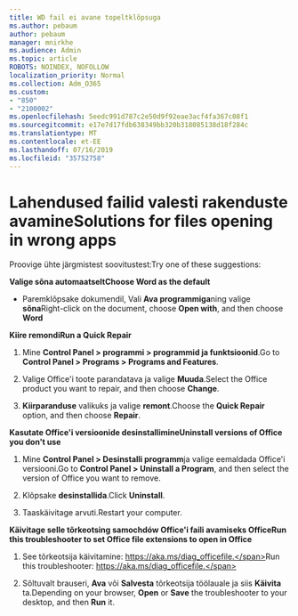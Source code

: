 ```yaml
---
title: WD fail ei avane topeltklõpsuga
ms.author: pebaum
author: pebaum
manager: mnirkhe
ms.audience: Admin
ms.topic: article
ROBOTS: NOINDEX, NOFOLLOW
localization_priority: Normal
ms.collection: Adm_O365
ms.custom:
- "850"
- "2100002"
ms.openlocfilehash: 5eedc991d787c2e50d9f92eae3acf4fa367c08f1
ms.sourcegitcommit: e17e7d17fdb638349bb320b318085138d18f284c
ms.translationtype: MT
ms.contentlocale: et-EE
ms.lasthandoff: 07/16/2019
ms.locfileid: "35752758"
---
```

# <a name="solutions-for-files-opening-in-wrong-apps"></a><span data-ttu-id="2cf41-102">Lahendused failid valesti rakenduste avamine</span><span class="sxs-lookup"><span data-stu-id="2cf41-102">Solutions for files opening in wrong apps</span></span>

<span data-ttu-id="2cf41-103">Proovige ühte järgmistest soovitustest:</span><span class="sxs-lookup"><span data-stu-id="2cf41-103">Try one of these suggestions:</span></span>

<span data-ttu-id="2cf41-104">**Valige sõna automaatselt**</span><span class="sxs-lookup"><span data-stu-id="2cf41-104">**Choose Word as the default**</span></span>

* <span data-ttu-id="2cf41-105">Paremklõpsake dokumendil, Vali **Ava programmiga**ning valige **sõna**</span><span class="sxs-lookup"><span data-stu-id="2cf41-105">Right-click on the document, choose **Open with**, and then choose **Word**</span></span>

<span data-ttu-id="2cf41-106">**Kiire remondi**</span><span class="sxs-lookup"><span data-stu-id="2cf41-106">**Run a Quick Repair**</span></span>

1. <span data-ttu-id="2cf41-107">Mine **Control Panel > programmi > programmid ja funktsioonid**.</span><span class="sxs-lookup"><span data-stu-id="2cf41-107">Go to **Control Panel > Programs > Programs and Features**.</span></span>

2. <span data-ttu-id="2cf41-108">Valige Office'i toote parandatava ja valige **Muuda**.</span><span class="sxs-lookup"><span data-stu-id="2cf41-108">Select the Office product you want to repair, and then choose **Change**.</span></span>

3. <span data-ttu-id="2cf41-109">**Kiirparanduse** valikuks ja valige **remont**.</span><span class="sxs-lookup"><span data-stu-id="2cf41-109">Choose the **Quick Repair** option, and then choose **Repair**.</span></span>

<span data-ttu-id="2cf41-110">**Kasutate Office'i versioonide desinstallimine**</span><span class="sxs-lookup"><span data-stu-id="2cf41-110">**Uninstall versions of Office you don't use**</span></span>

1. <span data-ttu-id="2cf41-111">Mine **Control Panel > Desinstalli programm**ja valige eemaldada Office'i versiooni.</span><span class="sxs-lookup"><span data-stu-id="2cf41-111">Go to **Control Panel > Uninstall a Program**, and then select the version of Office you want to remove.</span></span>

2. <span data-ttu-id="2cf41-112">Klõpsake **desinstallida**.</span><span class="sxs-lookup"><span data-stu-id="2cf41-112">Click **Uninstall**.</span></span>

3. <span data-ttu-id="2cf41-113">Taaskäivitage arvuti.</span><span class="sxs-lookup"><span data-stu-id="2cf41-113">Restart your computer.</span></span>

<span data-ttu-id="2cf41-114">**Käivitage selle tõrkeotsing samochdów Office'i faili avamiseks Office**</span><span class="sxs-lookup"><span data-stu-id="2cf41-114">**Run this troubleshooter to set Office file extensions to open in Office**</span></span>

1. <span data-ttu-id="2cf41-115">See tõrkeotsija käivitamine: https://aka.ms/diag_officefile.</span><span class="sxs-lookup"><span data-stu-id="2cf41-115">Run this troubleshooter: https://aka.ms/diag_officefile.</span></span>

2. <span data-ttu-id="2cf41-116">Sõltuvalt brauseri, **Ava** või **Salvesta** tõrkeotsija töölauale ja siis **Käivita** ta.</span><span class="sxs-lookup"><span data-stu-id="2cf41-116">Depending on your browser, **Open** or **Save** the troubleshooter to your desktop, and then **Run** it.</span></span>
